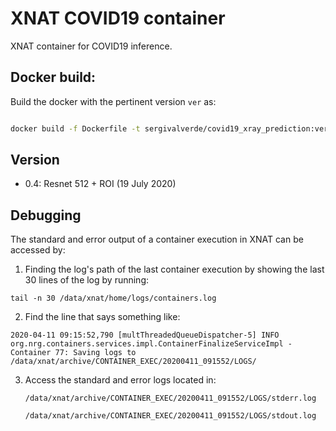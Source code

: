 # XNAT COVID19 container
XNAT container for COVID19 inference.


## Docker build:

Build the docker with the pertinent version `ver` as:

```bash

docker build -f Dockerfile -t sergivalverde/covid19_xray_prediction:ver

```

## Version

- 0.4: Resnet 512 + ROI (19 July 2020)


## Debugging

The standard and error output of a container execution in XNAT can be accessed by:

1. Finding the log's path of the last container execution by showing the last 30 lines of the log by running:

  `tail -n 30 /data/xnat/home/logs/containers.log`


2. Find the line that says something like:

  `2020-04-11 09:15:52,790 [multThreadedQueueDispatcher-5] INFO  org.nrg.containers.services.impl.ContainerFinalizeServiceImpl - Container 77: Saving logs to /data/xnat/archive/CONTAINER_EXEC/20200411_091552/LOGS/`


3. Access the standard and error logs located in:

    `/data/xnat/archive/CONTAINER_EXEC/20200411_091552/LOGS/stderr.log`

    `/data/xnat/archive/CONTAINER_EXEC/20200411_091552/LOGS/stdout.log`
